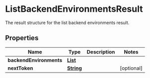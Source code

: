 

# ListBackendEnvironmentsResult

 The result structure for the list backend environments result. 

## Properties

| Name | Type | Description | Notes |
|------------ | ------------- | ------------- | -------------|
|**backendEnvironments** | [**List**](List.md) |  |  |
|**nextToken** | [**String**](String.md) |  |  [optional] |



